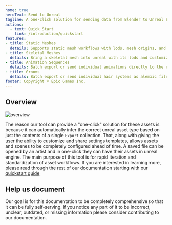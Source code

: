 ```yaml
---
home: true
heroText: Send to Unreal
tagline: A one-click solution for sending data from Blender to Unreal Engine.
actions:
  - text: Quick Start
    link: /introduction/quickstart
features:
- title: Static Meshes
  details: Supports static mesh workflows with lods, mesh origins, and batched exports.
- title: Skeletal Meshes
  details: Bring a skeletal mesh into unreal with its lods and customized lod build settings.
- title: Animation Sequences
  details: Batch export or send individual animations directly to the editor.
- title: Grooms
  details: Batch export or send individual hair systems as alembic files to the editor as groom assets.
footer: Copyright © Epic Games Inc.
---
```

## Overview

<img :src="$withBase('/images/overview.svg')" alt="overview">


The reason our tool can provide a "one-click" solution for these assets is because it can automatically infer the correct unreal asset type based on just the contents of a single `Export`
collection. That, along with giving the user the ability to customize and share settings templates, allows assets and scenes to be completely configured ahead of time.
A saved file can be opened by an artist and in one-click they can have their assets in unreal engine. The main purpose of this tool
is for rapid iteration and standardization of asset workflows. If you are interested in learning more, please read through the rest of our documentation
starting with our [quickstart guide](./introduction/quickstart)

## Help us document
Our goal is for this documentation to be completely comprehensive so that it can be fully self-serving. If you notice any part of it to be incorrect, unclear, outdated, or missing
information please consider contributing to our documentation.
